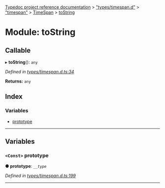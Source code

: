 [Typedoc project reference documentation](../README.md) > ["types/timespan.d"](../modules/_types_timespan_d_.md) > ["timespan"](../modules/_types_timespan_d_._timespan_.md) > [TimeSpan](../classes/_types_timespan_d_._timespan_.timespan.md) > [toString](../modules/_types_timespan_d_._timespan_.timespan.tostring.md)

# Module: toString

## Callable
▸ **toString**(): `any`

*Defined in [types/timespan.d.ts:34](https://github.com/DocuWare/REST-Sample-TS/blob/a4697e2/src/types/timespan.d.ts#L34)*

**Returns:** `any`

## Index

### Variables

* [prototype](_types_timespan_d_._timespan_.timespan.tostring.md#prototype)

---

## Variables

<a id="prototype"></a>

### `<Const>` prototype

**● prototype**: *`__type`*

*Defined in [types/timespan.d.ts:199](https://github.com/DocuWare/REST-Sample-TS/blob/a4697e2/src/types/timespan.d.ts#L199)*

___

